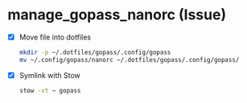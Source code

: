 # manage_gopass_nanorc (Issue)

- [x] Move file into dotfiles

  ```zsh
  mkdir -p ~/.dotfiles/gopass/.config/gopass
  mv ~/.config/gopass/nanorc ~/.dotfiles/gopass/.config/gopass/

  ```

- [x] Symlink with Stow
  ```zsh
  stow -vt ~ gopass
  ```

